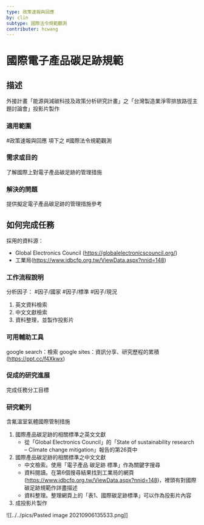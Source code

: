 ```yaml
---
type: 政策速報與回應
by: clin
subtype: 國際法令規範觀測
contributer: hcwang
---
```


#  國際電子產品碳足跡規範


## 描述
外接計畫「能源與減碳科技及政策分析研究計畫」之「台灣製造業淨零排放路徑主題討論會」投影片製作

### 適用範圍
#政策速報與回應  項下之 #國際法令規範觀測 

### 需求或目的
了解國際上對電子產品碳足跡的管理措施

### 解決的問題
提供擬定電子產品碳足跡的管理措施參考

## 如何完成任務
採用的資料源： 
- Global Electronics Council (https://globalelectronicscouncil.org/)
- 工業局(https://www.idbcfp.org.tw/ViewData.aspx?nnid=148)


### 工作流程說明
分析因子： #因子/國家 #因子/標準 #因子/現況 

1. 英文資料檢索
2. 中文文獻檢索
3. 資料整理，並製作投影片	

### 可用輔助工具
google search：檢索
google sites：資訊分享、研究歷程的累積 (https://ppt.cc/f4Xkwx)

### 促成的研究進展
完成任務分工目標

### 研究範列
含氟溫室氣體國際管制措施

1. 國際產品碳足跡的相關標準之英文文獻
	- 從「Global Electronics Council」的「State of sustainability research – Climate change mitigation」報告的第26頁中
2. 國際產品碳足跡的相關標準之中文文獻
	- 中文檢索。使用「電子產品 碳足跡 標準」作為關鍵字搜尋
	- 資料閱讀。在第6個搜尋結果找到工業局的網頁(https://www.idbcfp.org.tw/ViewData.aspx?nnid=148)，裡頭有對國際碳足跡規範作詳盡描述
	- 資料整理。整理網頁上的「表1、國際碳足跡標準」可以作為投影片內容
3.	成投影片製作

![[../../pics/Pasted image 20210906135533.png]]